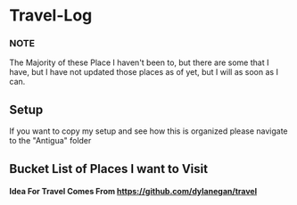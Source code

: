 # Travel-Log

### NOTE

The Majority of these Place I haven't been to, but there are some that I have, but I have not updated those places as of yet, but I will as soon as I can.

## Setup

If you want to copy my setup and see how this is organized please navigate to the "Antigua" folder



## Bucket List of Places I want to Visit



#### Idea For Travel Comes From https://github.com/dylanegan/travel
